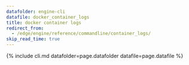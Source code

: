 ```yaml
---
datafolder: engine-cli
datafile: docker_container_logs
title: docker container logs
redirect_from:
  - /edge/engine/reference/commandline/container_logs/
skip_read_time: true
---
```

<!--
Sorry, but the contents of this page are automatically generated from
Docker's source code. If you want to suggest a change to the text that appears
here, you'll need to find the string by searching this repo:

https://github.com/docker/cli
-->

{% include cli.md datafolder=page.datafolder datafile=page.datafile %}
